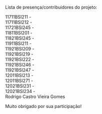 Lista de presença/contribuidores do projeto:

11711BSI211 - <br/>
11711BSI212 - <br/>
11721BSI245 - <br/>
11811BSI201 - <br/>
11821BSI245 - <br/>
11911BSI211 - <br/>
11921BSI209 - <br/>
11921BSI219 - <br/>
11921BSI222 - <br/>
11921BSI246 - <br/>
11921BSI247 - <br/>
12011BSI213 - <br/>
12011BSI271 - <br/>
12021BSI231 - <br/>
12021BSI234 - <br/> Rodrigo Castro Vieira Gomes

Muito obrigado por sua participação!
